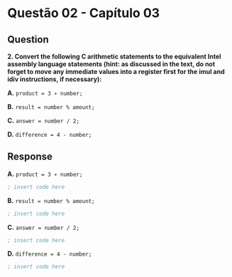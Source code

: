 # Questão 02 - Capítulo 03

## Question

**<p>2. Convert the following C arithmetic statements to the equivalent Intel assembly language statements (hint: as discussed in the text, do not forget to move any immediate values into a register first for the imul and idiv instructions, if necessary):</p>**
**<p>A.** ``product = 3 ∗ number;``</p>
**<p>B.** ``result = number % amount;``</p>
**<p>C.** ``answer = number / 2;``</p>
**<p>D.** ``difference = 4 - number;``</p>


## Response

**<p>A.** ``product = 3 ∗ number;``</p>

```asm
; insert code here
```

**<p>B.** ``result = number % amount;``</p>

```asm
; insert code here
```

**<p>C.** ``answer = number / 2;``</p>

```asm
; insert code here
```

**<p>D.** ``difference = 4 - number;``</p>

```asm
; insert code here
```